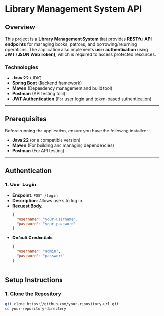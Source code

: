 # Library Management System API

## Overview

This project is a **Library Management System** that provides **RESTful API endpoints** for managing books, patrons, and borrowing/returning operations. The application also implements **user authentication** using **JWT (JSON Web Token)**, which is required to access protected resources.

### Technologies
- **Java 22** (JDK)
- **Spring Boot** (Backend framework)
- **Maven** (Dependency management and build tool)
- **Postman** (API testing tool)
- **JWT Authentication** (For user login and token-based authentication)

---

## Prerequisites

Before running the application, ensure you have the following installed:
- **Java 22** (or a compatible version)
- **Maven** (For building and managing dependencies)
- **Postman** (For API testing)

---

## Authentication

### 1. **User Login**

- **Endpoint**: `POST /login`
- **Description**: Allows users to log in.
- **Request Body**:
  ```json
  {
    "username": "your-username",
    "password": "your-password"
  }
- **Default Credentials**
  ```json
  {
    "username": "admin",
    "password": "password"
  }



## Setup Instructions

### 1. Clone the Repository


```bash
git clone https://github.com/your-repository-url.git
cd your-repository-directory


